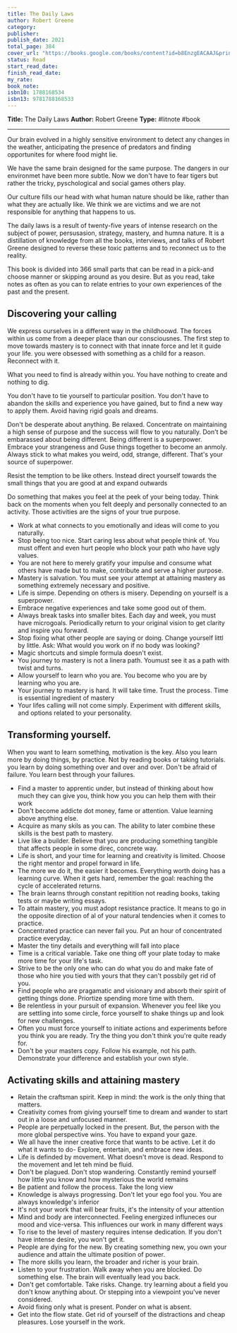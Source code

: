 ```yaml
---
title: The Daily Laws
author: Robert Greene
category: 
publisher: 
publish_date: 2021
total_page: 384
cover_url: "https://books.google.com/books/content?id=b8EnzgEACAAJ&printsec=frontcover&img=1&zoom=1&source=gbs_api"
status: Read
start_read_date: 
finish_read_date: 
my_rate: 
book_note: 
isbn10: 1788168534
isbn13: 9781788168533
---
```

**Title:** The Daily Laws
**Author:** Robert Greene
**Type:** #litnote #book 

----
Our brain evolved in a highly sensitive environment to detect any changes in the weather, anticipating the presence of predators and finding opportunites for where food might lie.

We have the same brain designed for the same purpose. The dangers in our environmet have been more subtle. Now we don't have to fear tigers but rather the tricky, pyschological and social games others play.

Our culture fills our head with what human nature should be like, rather than what they are actually like. We think we are victims and we are not responsible for anything that happens to us.

The daily laws is a result of twenty-five years of intense research on the subject of power, persusasion, strategy, mastery, and humna nature. It is a distillation of knowledge from all the books, interviews, and talks of Robert Greene designed to reverse these toxic patterns and to reconnect us to the reality.

This book is divided into 366 small parts that can be read in a pick-and choose manner or skipping around as you desire. But as you read, take notes as often as you can to relate entries to your own experiences of the past and the present.


## Discovering your calling
We express ourselves in a different way in the childhoowd. The forces within us come from a deeper place than our consciousnes. The first step to move towards mastery is to connect with that innate force and let it guide your life. you were obsessed with something as a child for a reason. Reconnect with it.

What you need to find is already within you. You have nothing to create and nothing to dig. 

You don't have to tie yourself to particular position. You don't have to abandon the skills and experience you have gained, but to find a new way to apply them. Avoid having rigid goals and dreams.

Don't be desperate about anything. Be relaxed. Concentrate on maintaining a high sense of purpose and the success will flow to you naturally. Don't be embarassed about being different. Being different is a superpower. Embrace your strangeness and Guse things together to become an anmoly. Always stick to what makes you weird, odd, strange, different. That's your source of superpower.

Resist the temption to be like others. Instead direct yourself towards the small things that you are good at and expand outwards


Do something that makes you feel at the peek of your being today. Think back on the moments when you felt deeply and personally connected to an activity. Those activities are the signs of your true  purpose.

- Work at what connects to you emotionally and ideas will come to you naturally.
- Stop being too nice. Start caring less about what people think of. You must offent and even hurt people who block your path who have ugly values.
- You are not here to merely gratify your impulse and consume what others have made but to make, contribute and serve a higher purpose.
- Mastery is salvation. You must see your attempt at attaining mastery as something extremely necessary and positive.
- Life is simpe. Depending on others is misery. Depending on yourself is a superpower.
- Embrace negative experiences and take some good out of them.
- Always break tasks into smaller bites. Each day and week, you must have microgoals. Periodically return to your original vision to get clarity and inspire you forward.
- Stop fixing what other people are saying or doing. Change yourself littl by little. Ask: What would you work on if no body was looking? 
- Magic shortcuts and simple formula doesn't exist. 
- You journey to mastery is not a linera path. Youmust see it as a path with twist and turns.
- Allow yourself to learn who you are. You become who you are by learning who you are.
- Your journey to mastery is hard. It will take time. Trust the process. Time is essential ingredient of mastery
- Your lifes calling will not come simply. Experiment with different skills, and options related to your personality. 

## Transforming yourself.
When you want to learn something, motivation is the key. Also you learn more by doing things, by practice. Not by reading books or taking tutorials. you learn by doing something over and over and over. Don't be afraid of failure. You learn best through your failures.

- Find a master to apprentic under, but instead of thinking about how much they can give you, think how you you can help them with their work
- Don't become addicte dot money, fame or attention. Value learning above anything else.
- Acquire as many skils as you can. The ability to later combine these skills is the best path to mastery.
- Live like a builder. Believe that you are producing something tangible that affects people in some direc, concrete way.
- Life is short, and your time for learning and creativity is limited. Choose the right mentor and propel forward in life.
- The more we do it, the easier it becomes. Everything worth doing has a learning curve. When it gets hard, remember the goal: reaching the cycle of accelerated returns.
- The brain learns through constant repitition not reading books, taking tests or maybe writing essays.
- To attain mastery, you must adopt resistance practice. It means to go in the opposite direction of al of your natural tendencies when it comes to practice.
- Concentrated practice can never fail you. Put an hour of concentrated practice everyday.
- Master the tiny details and everything will fall into place
- Time is a critical variable. Take one thing off your plate today to make more time for your life's task.
- Strive to be the only one who can do what you do and make fate of those who hire you tied with yours that they can't possbily get rid of you.
- Find people who are pragamatic and visionary and absorb their spirit of getting things done. Priortize spending more time with them.
- Be relentless in your pursuit of expansion. Whenever you feel like you are settling into some circle, force yourself to shake things up and look for new challenges.
- Often you must force yourself to initiate actions and experiments before you think you are ready. Try the thing you don't think you're quite ready for.
- Don't be your masters copy. Follow his example, not his path. Demonstrate your difference and establish your own style.


## Activating skills and attaining mastery
- Retain the craftsman spirit. Keep in mind: the work is the only thing that matters.
- Creativity comes from giving yourself time to dream and wander to start out in a loose and unfocused manner. 
- People are perpetually locked in the present. But, the person with the more global perspective wins. You have to expand your gaze.
- We all have the inner creative force that wants to be active. Let it do what it wants to do- Explore, entertain, and embrace new ideas.
- Life is definded by movement. What doesn't move is dead. Respond to the movement and let teh mind be fluid.
- Don't be plagued. Don't stop wandering. Constantly remind yourself how little you know and how mysterious the world remains
- Be patient and follow the process. Take the long view
- Knowledge is always progressing. Don't let your ego fool you. You are always knowledge's inferior
- It's not your work that will bear fruits, it's the intensity of your attention
- Mind and body are interconnected. Feeling energized influneces our mood and vice-versa. This influences our work in many different ways
- To rise to the level of mastery requires intense dedication. If you don't have intense desire, you won't get it.
- People are dying for the new. By creating something new, you own your audience and attain the ultimate position of power.
- The more skills you learn, the broader and richer is your brain.
- Listen to your frustration. Walk away when you are blocked. Do something else. The brain will eventually lead you back.
- Don't get comfortable. Take risks. Change. try learning about a field you don't know anything about. Or stepping into a viewpoint you've never considered.
- Avoid fixing only what is present. Ponder on what is absent.
- Get into the flow state. Get rid of yourself of the distractions and cheap pleasures. Lose yourself in the work.

